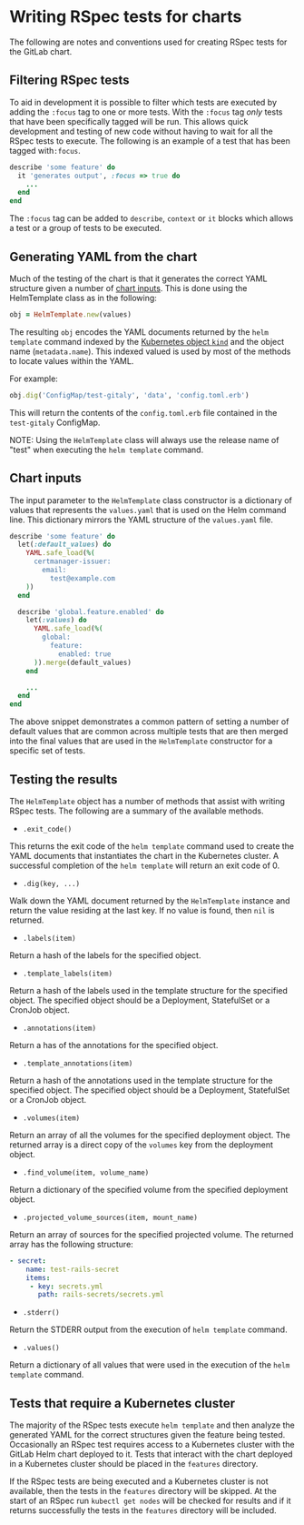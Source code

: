 # Writing RSpec tests for charts

The following are notes and conventions used for creating RSpec tests for the
GitLab chart.

## Filtering RSpec tests

To aid in development it is possible to filter which tests are executed by
adding the `:focus` tag to one or more tests. With the `:focus` tag _only_
tests that have been specifically tagged will be run. This allows quick
development and testing of new code without having to wait for all the RSpec
tests to execute. The following is an example of a test that has been tagged
with`:focus`.

```ruby
describe 'some feature' do
  it 'generates output', :focus => true do
    ...
  end
end
```

The `:focus` tag can be added to `describe`, `context` or `it` blocks which
allows a test or a group of tests to be executed.

## Generating YAML from the chart

Much of the testing of the chart is that it generates the correct YAML
structure given a number of [chart inputs](#chart-inputs). This is done using
the HelmTemplate class as in the following:

```ruby
obj = HelmTemplate.new(values)
```

The resulting `obj` encodes the YAML documents returned by the `helm template`
command indexed by the [Kubernetes object `kind`](https://kubernetes.io/docs/concepts/#kubernetes-objects) and the object name (`metadata.name`). This indexed
valued is used by most of the methods to locate values within the YAML.

For example:

```ruby
obj.dig('ConfigMap/test-gitaly', 'data', 'config.toml.erb')
```

This will return the contents of the `config.toml.erb` file contained in the
`test-gitaly` ConfigMap.

NOTE:
Using the `HelmTemplate` class will always use the release name of "test"
when executing the `helm template` command.

## Chart inputs

The input parameter to the `HelmTemplate` class constructor is a dictionary
of values that represents the `values.yaml` that is used on the Helm command
line. This dictionary mirrors the YAML structure of the `values.yaml` file.

```ruby
describe 'some feature' do
  let(:default_values) do
    YAML.safe_load(%(
      certmanager-issuer:
        email:
          test@example.com
    ))
  end

  describe 'global.feature.enabled' do
    let(:values) do
      YAML.safe_load(%(
        global:
          feature:
            enabled: true
      )).merge(default_values)
    end

    ...
  end
end
```

The above snippet demonstrates a common pattern of setting a number of default
values that are common across multiple tests that are then merged into the
final values that are used in the `HelmTemplate` constructor for a specific
set of tests.

## Testing the results

The `HelmTemplate` object has a number of methods that assist with writing
RSpec tests. The following are a summary of the available methods.

- `.exit_code()`

This returns the exit code of the `helm template` command used to create the
YAML documents that instantiates the chart in the Kubernetes cluster. A
successful completion of the `helm template` will return an exit code of 0.

- `.dig(key, ...)`

Walk down the YAML document returned by the `HelmTemplate` instance and
return the value residing at the last key. If no value is found, then `nil`
is returned.

- `.labels(item)`

Return a hash of the labels for the specified object.

- `.template_labels(item)`

Return a hash of the labels used in the template structure for the specified
object. The specified object should be a Deployment, StatefulSet or a CronJob
object.

- `.annotations(item)`

Return a has of the annotations for the specified object.

- `.template_annotations(item)`

Return a hash of the annotations used in the template structure for the
specified object. The specified object should be a Deployment, StatefulSet
or a CronJob object.

- `.volumes(item)`

Return an array of all the volumes for the specified deployment object. The
returned array is a direct copy of the `volumes` key from the deployment
object.

- `.find_volume(item, volume_name)`

Return a dictionary of the specified volume from the specified deployment
object.

- `.projected_volume_sources(item, mount_name)`

Return an array of sources for the specified projected volume. The returned
array has the following structure:

```yaml
- secret:
    name: test-rails-secret
    items:
     - key: secrets.yml
       path: rails-secrets/secrets.yml
```

- `.stderr()`

Return the STDERR output from the execution of `helm template` command.

- `.values()`

Return a dictionary of all values that were used in the execution of the
`helm template` command.

## Tests that require a Kubernetes cluster

The majority of the RSpec tests execute `helm template` and then analyze
the generated YAML for the correct structures given the feature being
tested. Occasionally an RSpec test requires access to a Kubernetes cluster
with the GitLab Helm chart deployed to it. Tests that interact with the
chart deployed in a Kubernetes cluster should be placed in the `features`
directory.

If the RSpec tests are being executed and a Kubernetes cluster is not
available, then the tests in the `features` directory will be skipped. At
the start of an RSpec run `kubectl get nodes` will be checked for results
and if it returns successfully the tests in the `features` directory will
be included.
